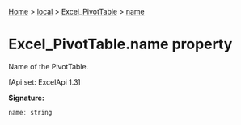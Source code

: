 [Home](./index) &gt; [local](local.md) &gt; [Excel\_PivotTable](local.excel_pivottable.md) &gt; [name](local.excel_pivottable.name.md)

# Excel\_PivotTable.name property

Name of the PivotTable. 

 \[Api set: ExcelApi 1.3\]

**Signature:**
```javascript
name: string
```
